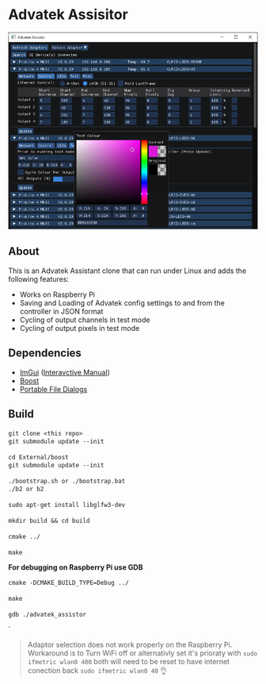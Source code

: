 # Advatek Assisitor

![preview](img/preview2.png)

## About

This is an Advatek Assistant clone that can run under Linux and adds the following features:

  - Works on Raspberry Pi
  - Saving and Loading of Advatek config settings to and from the controller in JSON format
  - Cycling of output channels in test mode
  - Cycling of output pixels in test mode


## Dependencies

  - [ImGui](https://github.com/ocornut/imgui) ([Interavctive Manual](https://pthom.github.io/imgui_manual_online/manual/imgui_manual.html))  
  - [Boost](https://github.com/boostorg/boost)  
  - [Portable File Dialogs](https://github.com/samhocevar/portable-file-dialogs)  

## Build
    
    git clone <this repo>
    git submodule update --init
    
    cd External/boost
    git submodule update --init

    ./bootstrap.sh or ./bootstrap.bat
    ./b2 or b2
    
    sudo apt-get install libglfw3-dev
    
    mkdir build && cd build
    
    cmake ../ 
    
    make


 **For debugging on Raspberry Pi use GDB**

    cmake -DCMAKE_BUILD_TYPE=Debug ../
    
    make
    
    gdb ./advatek_assistor
`
> Adaptor selection does not work properly on the Raspberry Pi. Workaround is to Turn WiFi off or alternativly set it's prioraty with `sudo ifmetric wlan0 400` both will need to be reset to have internet conection back `sudo ifmetric wlan0 40`  :ok_hand:

